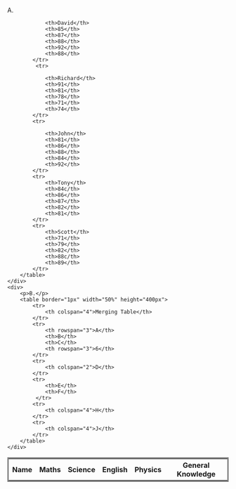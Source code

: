 <!DOCTYPE html>
<html lang="en">
<head>
    <meta charset="UTF-8">
    <meta name="viewport" content="width=device-width, initial-scale=1.0">
    <title>LabTask3Table</title>
</head>
<body>
    <div>
        <p>A.</p>
        <table style="border-style: solid;">
            <tr>
                <th>Name</th>
                <th>Maths</th>
                <th>Science</th>
                <th>English</th>
                <th>Physics</th>
                <th>General Knowledge</th>
            </tr>
            <tr>

                <th>David</th>
                <th>85</th>
                <th>87</th>
                <th>88</th>
                <th>92</th>
                <th>88</th>
            </tr>
             <tr>

                <th>Richard</th>
                <th>91</th>
                <th>81</th>
                <th>78</th>
                <th>71</th>
                <th>74</th>
            </tr>
            <tr>

                <th>John</th>
                <th>81</th>
                <th>86</th>
                <th>88</th>
                <th>84</th>
                <th>92</th>
            </tr>
            <tr>
                <th>Tony</th>
                <th>84c/th>
                <th>86</th>
                <th>87</th>
                <th>82</th>
                <th>81</th>
            </tr>
            <tr>
                <th>Scott</th>
                <th>71</th>
                <th>79</th>
                <th>82</th>
                <th>88c/th>
                <th>89</th>
            </tr>
        </table>
    </div>
    <div>
        <p>B.</p>
        <table border="1px" width="50%" height="400px">
            <tr>
                <th colspan="4">Merging Table</th>
            </tr>
            <tr>
                <th rowspan="3">A</th>
                <th>B</th>
                <th>C</th>
                <th rowspan="3">6</th>
            </tr>
            <tr>
                <th colspan="2">D</th>
            </tr>
            <tr>
                <th>E</th>
                <th>F</th>
             </tr>
            <tr>
                <th colspan="4">H</th>
            </tr>
            <tr>
                <th colspan="4">J</th>
            </tr>
        </table>
    </div>
</body>
</html>
